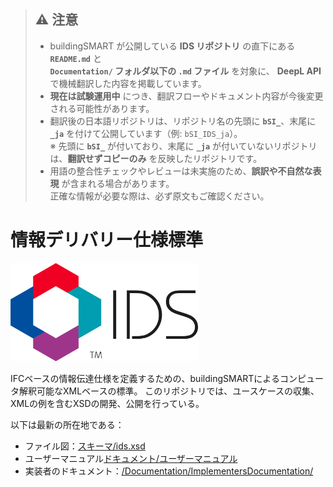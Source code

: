 > ## ⚠️ 注意
>
> - buildingSMART が公開している **IDS リポジトリ** の直下にある **`README.md`** と  
>   **`Documentation/` フォルダ以下の `.md` ファイル** を対象に、 **DeepL API** で機械翻訳した内容を掲載しています。  
> - **現在は試験運用中** につき、翻訳フローやドキュメント内容が今後変更される可能性があります。
> - 翻訳後の日本語リポジトリは、リポジトリ名の先頭に **`bSI_`**、末尾に **`_ja`** を付けて公開しています（例: `bSI_IDS_ja`）。  
>   ※ 先頭に **`bSI_`** が付いており、末尾に **`_ja`** が付いていないリポジトリは、**翻訳せずコピーのみ** を反映したリポジトリです。  
> - 用語の整合性チェックやレビューは未実施のため、**誤訳や不自然な表現** が含まれる場合があります。  
>   正確な情報が必要な際は、必ず原文もご確認ください。


# 情報デリバリー仕様標準

<img src="Documentation/UserManual/Graphics/IDS-logo-with-letters.png" alt="IDS Logo" width="300"/>

IFCベースの情報伝達仕様を定義するための、buildingSMARTによるコンピュータ解釈可能なXMLベースの標準。 このリポジトリでは、ユースケースの収集、XMLの例を含むXSDの開発、公開を行っている。

以下は最新の所在地である：

- ファイル図：[スキーマ/ids.xsd](/Schema/ids.xsd)
- ユーザーマニュアル[ドキュメント/ユーザーマニュアル](/Documentation/UserManual/README.md)
- 実装者のドキュメント：[/Documentation/ImplementersDocumentation/](/Documentation/ImplementersDocumentation/)

